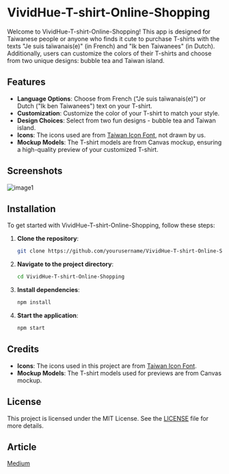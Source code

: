 # VividHue-T-shirt-Online-Shopping

Welcome to VividHue-T-shirt-Online-Shopping! This app is designed for Taiwanese people or anyone who finds it cute to purchase T-shirts with the texts "Je suis taïwanais(e)" (in French) and "Ik ben Taiwanees" (in Dutch). Additionally, users can customize the colors of their T-shirts and choose from two unique designs: bubble tea and Taiwan island.

## Features

- **Language Options**: Choose from French ("Je suis taïwanais(e)") or Dutch ("Ik ben Taiwanees") text on your T-shirt.
- **Customization**: Customize the color of your T-shirt to match your style.
- **Design Choices**: Select from two fun designs - bubble tea and Taiwan island.
- **Icons**: The icons used are from [Taiwan Icon Font](https://github.com/justfont/open-huninn-font), not drawn by us.
- **Mockup Models**: The T-shirt models are from Canvas mockup, ensuring a high-quality preview of your customized T-shirt.

## Screenshots
![image1](https://github.com/ccwj1970/VividHue-T-Shirt-Online-Shopping/assets/111756039/298c56aa-597b-4138-aa2a-e5a9c6df7f1b)


## Installation

To get started with VividHue-T-shirt-Online-Shopping, follow these steps:

1. **Clone the repository**:
    ```bash
    git clone https://github.com/yourusername/VividHue-T-shirt-Online-Shopping.git
    ```
2. **Navigate to the project directory**:
    ```bash
    cd VividHue-T-shirt-Online-Shopping
    ```
3. **Install dependencies**:
    ```bash
    npm install
    ```
4. **Start the application**:
    ```bash
    npm start
    ```


## Credits

- **Icons**: The icons used in this project are from [Taiwan Icon Font](https://github.com/justfont/open-huninn-font).
- **Mockup Models**: The T-shirt models used for previews are from Canvas mockup.

## License

This project is licensed under the MIT License. See the [LICENSE](LICENSE) file for more details.

## Article 

[Medium](https://medium.com/@chiweiju0/⑨-擁抱多彩台灣-自創獨特t-shirt-random-color-1-3b7d43aad0da)
